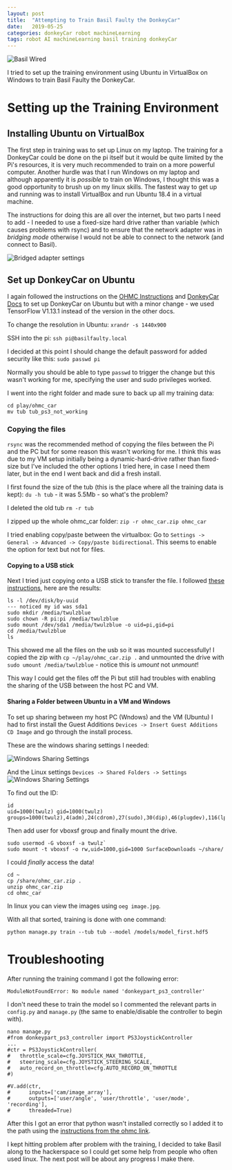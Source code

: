 ```yaml
---
layout: post
title:  "Attempting to Train Basil Faulty the DonkeyCar"
date:   2019-05-25
categories: donkeyCar robot machineLearning
tags: robot AI machineLearning basil training donkeyCar
---
```


![Basil Wired](/images/donkeyCar/setup/03_controller_basil.jpg)

I tried to set up the training environment using Ubuntu in VirtualBox on Windows to train Basil Faulty the DonkeyCar.

<!--more-->

# Setting up the Training Environment

## Installing Ubuntu on VirtualBox

The first step in training was to set up Linux on my laptop. The training for a DonkeyCar could be done on the pi itself but it would be quite limited by the Pi's resources, it is very much recommended to train on a more powerful computer. Another hurdle was that I run Windows on my laptop and although apparently it is _possible_ to train on Windows, I thought this was a good opportunity to brush up on my linux skills. The fastest way to get up and running was to install VirtualBox and run Ubuntu 18.4 in a virtual machine.

The instructions for doing this are all over the internet, but two parts I need to add - I needed to use a fixed-size hard drive rather than variable (which causes problems with rsync) and to ensure that the network adapter was in _bridging mode_ otherwise I would not be able to connect to the network (and connect to Basil).

![Bridged adapter settings](/images/donkeyCar/setup/05_bridged_adapter.jpg)

## Set up DonkeyCar on Ubuntu

I again followed the instructions on the [OHMC Instructions][ohmc instructions] and [DonkeyCar Docs][donkeycar docs] to set up DonkeyCar on Ubuntu but with a minor change - we used TensorFlow V1.13.1 instead of the version in the other docs.

To change the resolution in Ubuntu: `xrandr -s 1440x900`

SSH into the pi: `ssh pi@basilfaulty.local`

I decided at this point I should change the default password for added security like this: `sudo passwd pi`

Normally you should be able to type `passwd` to trigger the change but this wasn't working for me, specifying the user and sudo privileges worked.

I went into the right folder and made sure to back up all my training data:
```shell
cd play/ohmc_car
mv tub tub_ps3_not_working
```

### Copying the files

`rsync` was the recommended method of copying the files between the Pi and the PC but for some reason this wasn't working for me. I think this was due to my VM setup initially being a dynamic-hard-drive rather than fixed-size but I've included the other options I tried here, in case I need them later, but in the end I went back and did a fresh install.

I first found the size of the tub (this is the place where all the training data is kept): `du -h tub` - it was 5.5Mb - so what's the problem?

I deleted the old tub `rm -r tub`

I zipped up the whole ohmc_car folder: `zip -r ohmc_car.zip ohmc_car`

I tried enabling copy/paste between the virtualbox:
Go to `Settings -> General -> Advanced -> Copy/paste bidirectional`.
This seems to enable the option for text but not for files.

#### Copying to a USB stick

Next I tried just copying onto a USB stick to transfer the file. I followed [these instructions][usb rpi], here are the results:
```shell
ls -l /dev/disk/by-uuid
--- noticed my id was sda1
sudo mkdir /media/twulzblue
sudo chown -R pi:pi /media/twulzblue
sudo mount /dev/sda1 /media/twulzblue -o uid=pi,gid=pi
cd /media/twulzblue
ls
```
This showed me all the files on the usb so it was mounted successfully! I copied the zip with `cp ~/play/ohmc_car.zip .` and unmounted the drive with `sudo umount /media/twulzblue` - notice this is _umount_ not _unmount_!

This way I could get the files off the Pi but still had troubles with enabling the sharing of the USB between the host PC and VM.

#### Sharing a Folder between Ubuntu in a VM and Windows

To set up sharing between my host PC (Wndows) and the VM (Ubuntu) I had to first install the Guest Additions `Devices -> Insert Guest Additions CD Image` and go through the install process.

These are the windows sharing settings I needed:

![Windows Sharing Settings](/images/donkeyCar/setup/02_Sharing_WindowsSettings.PNG)

And the Linux settings `Devices -> Shared Folders -> Settings`
![Windows Sharing Settings](/images/donkeyCar/setup/01_Sharing_LinuxSettings.PNG)

To find out the ID:
```shell
id
uid=1000(twulz) gid=1000(twulz) groups=1000(twulz),4(adm),24(cdrom),27(sudo),30(dip),46(plugdev),116(lpadmin),126(sambashare),999(vboxsf)
```

Then add user for vboxsf group and finally mount the drive.
```shell
sudo usermod -G vboxsf -a twulz`
sudo mount -t vboxsf -o rw,uid=1000,gid=1000 SurfaceDownloads ~/share/
```

I could _finally_ access the data!

```
cd ~
cp /share/ohmc_car.zip .
unzip ohmc_car.zip
cd ohmc_car
```

In linux you can view the images using `oeg image.jpg`.

With all that sorted, training is done with one command:

`python manage.py train --tub tub --model /models/model_first.hdf5`

# Troubleshooting

After running the training command I got the following error: 
````
ModuleNotFoundError: No module named 'donkeypart_ps3_controller'
````

I don't need these to train the model so I commented the relevant parts in `config.py` and `manage.py` (the same to enable/disable the controller to begin with).

```shell
nano manage.py
#from donkeypart_ps3_controller import PS3JoystickController
...
#ctr = PS3JoystickController(
#   throttle_scale=cfg.JOYSTICK_MAX_THROTTLE,
#   steering_scale=cfg.JOYSTICK_STEERING_SCALE,
#   auto_record_on_throttle=cfg.AUTO_RECORD_ON_THROTTLE
#)

#V.add(ctr,
#      inputs=['cam/image_array'],
#      outputs=['user/angle', 'user/throttle', 'user/mode', 'recording'],
#      threaded=True)
```

After this I got an error that python wasn't installed correctly so I added it to the path using the [instructions from the ohmc link][ohmc instructions].

I kept hitting problem after problem with the training, I decided to take Basil along to the hackerspace so I could get some help from people who often used linux. The next post will be about any progress I make there.

[sharing]: https://unix.stackexchange.com/questions/16199/how-to-transfer-files-from-windows-to-ubuntu-on-virtualbox
[usb rpi]: https://www.raspberrypi-spy.co.uk/2014/05/how-to-mount-a-usb-flash-disk-on-the-raspberry-pi/
[donkeycar ps3]: http://docs.donkeycar.com/parts/controllers/#bluetooth-joystics
[donkeycar docs]: http://docs.donkeycar.com/
[ohmc instructions]: http://www.openhardwareconf.org/wiki/OHMC2019_Software_instructions
[ps3_link]: https://github.com/autorope/donkeypart_ps3_controller
